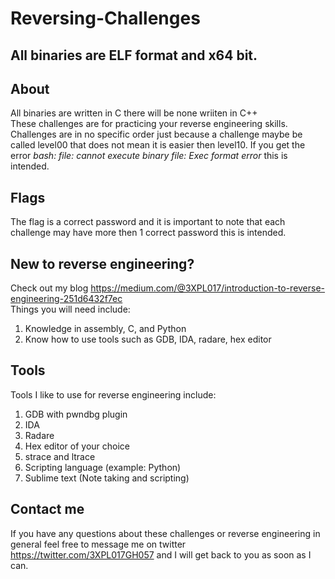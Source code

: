 # Reversing-Challenges

## All binaries are ELF format and x64 bit.

## About
All binaries are written in C there will be none wriiten in C++ <br />
These challenges are for practicing your reverse engineering skills. <br />
Challenges are in no specific order just because a challenge maybe be called level00 that does not mean it is easier then level10. 
If you get the error _bash: file: cannot execute binary file: Exec format error_ this is intended.
## Flags
The flag is a correct password and it is important to note that each challenge may have more then 1 correct password this is intended. <br />

## New to reverse engineering?
Check out my blog https://medium.com/@3XPL017/introduction-to-reverse-engineering-251d6432f7ec <br />
Things you will need include: <br />
1. Knowledge in assembly, C, and Python <br />
2. Know how to use tools such as GDB, IDA, radare, hex editor 

## Tools
Tools I like to use for reverse engineering include: <br />
1. GDB with pwndbg plugin <br />
2. IDA <br />
3. Radare <br />
4. Hex editor of your choice <br />
5. strace and ltrace <br />
6. Scripting language (example: Python) <br />
7. Sublime text (Note taking and scripting)

## Contact me
If you have any questions about these challenges or reverse engineering in general feel free to message me on twitter https://twitter.com/3XPL017GH057 and I will get back to you as soon as I can.
